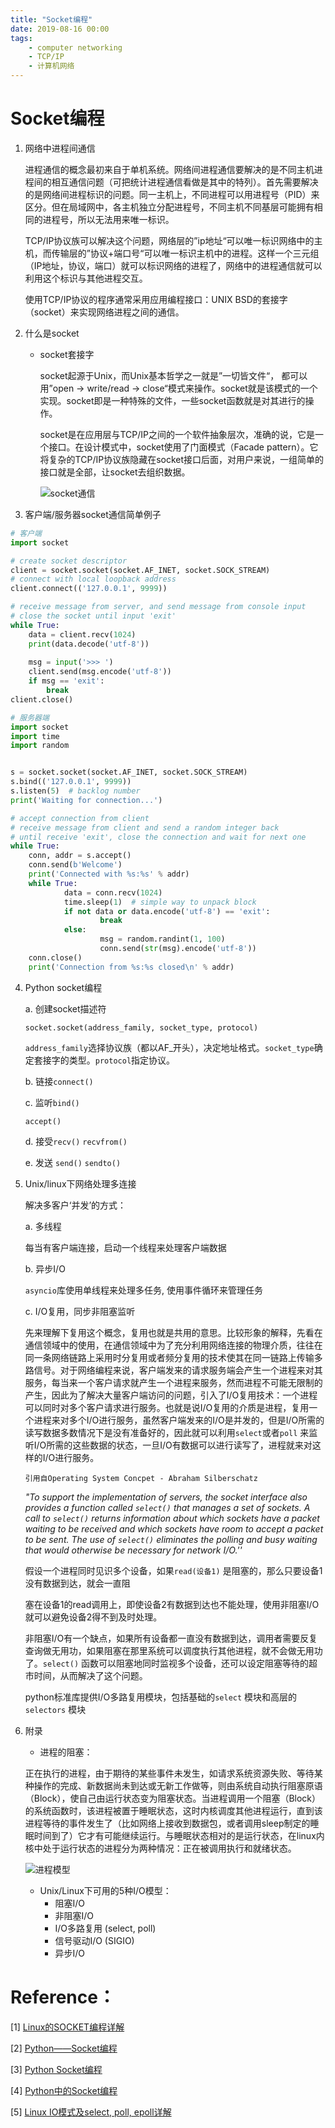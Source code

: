 ```yaml
---
title: "Socket编程"
date: 2019-08-16 00:00
tags:
	- computer networking
	- TCP/IP
	- 计算机网络
---
```




# Socket编程

1. 网络中进程间通信

   进程通信的概念最初来自于单机系统。网络间进程通信要解决的是不同主机进程间的相互通信问题（可把统计进程通信看做是其中的特列）。首先需要解决的是网络间进程标识的问题。同一主机上，不同进程可以用进程号（PID）来区分。但在局域网中，各主机独立分配进程号，不同主机不同基层可能拥有相同的进程号，所以无法用来唯一标识。

   TCP/IP协议族可以解决这个问题，网络层的”ip地址“可以唯一标识网络中的主机，而传输层的”协议+端口号“可以唯一标识主机中的进程。这样一个三元组（IP地址，协议，端口）就可以标识网络的进程了，网络中的进程通信就可以利用这个标识与其他进程交互。

   使用TCP/IP协议的程序通常采用应用编程接口：UNIX BSD的套接字（socket）来实现网络进程之间的通信。

2. 什么是socket

   - socket套接字

     socket起源于Unix，而Unix基本哲学之一就是”一切皆文件“， 都可以用”open -> write/read -> close“模式来操作。socket就是该模式的一个实现。socket即是一种特殊的文件，一些socket函数就是对其进行的操作。

     socket是在应用层与TCP/IP之间的一个软件抽象层次，准确的说，它是一个接口。在设计模式中，socket使用了门面模式（Facade pattern）。它将复杂的TCP/IP协议族隐藏在socket接口后面，对用户来说，一组简单的接口就是全部，让socket去组织数据。
     
     
     
     ![socket通信](../images/socket通信过程.png)
     
     

3. 客户端/服务器socket通信简单例子

```python
# 客户端
import socket

# create socket descriptor
client = socket.socket(socket.AF_INET, socket.SOCK_STREAM)
# connect with local loopback address
client.connect(('127.0.0.1', 9999))

# receive message from server, and send message from console input
# close the socket until input 'exit'
while True:
    data = client.recv(1024)
    print(data.decode('utf-8'))
    
    msg = input('>>> ')
    client.send(msg.encode('utf-8'))
    if msg == 'exit':
        break
client.close()
```

```python
# 服务器端
import socket
import time
import random


s = socket.socket(socket.AF_INET, socket.SOCK_STREAM)
s.bind(('127.0.0.1', 9999))
s.listen(5)  # backlog number
print('Waiting for connection...')

# accept connection from client
# receive message from client and send a random integer back 
# until receive 'exit', close the connection and wait for next one
while True:
    conn, addr = s.accept()
    conn.send(b'Welcome')
    print('Connected with %s:%s' % addr)
    while True:
            data = conn.recv(1024)
            time.sleep(1)  # simple way to unpack block
            if not data or data.encode('utf-8') == 'exit':
                    break
            else:
                    msg = random.randint(1, 100)
                    conn.send(str(msg).encode('utf-8'))
    conn.close()
    print('Connection from %s:%s closed\n' % addr)
```

   

4. Python socket编程

   a. 创建socket描述符

   `socket.socket(address_family, socket_type, protocol)`

   `address_family`选择协议族（都以AF_开头），决定地址格式。`socket_type`确定套接字的类型。`protocol`指定协议。

   b. 链接`connect()`

   c. 监听`bind()`

   `accept()`

   d. 接受`recv()` `recvfrom()` 

   e. 发送 `send()`  `sendto()`

5. Unix/linux下网络处理多连接

   解决多客户‘并发’的方式：

   a. 多线程

   每当有客户端连接，启动一个线程来处理客户端数据

   b. 异步I/O

   ```asyncio```库使用单线程来处理多任务, 使用事件循环来管理任务

   c. I/O复用，同步非阻塞监听

   先来理解下复用这个概念，复用也就是共用的意思。比较形象的解释，先看在通信领域中的使用，在通信领域中为了充分利用网络连接的物理介质，往往在同一条网络链路上采用时分复用或者频分复用的技术使其在同一链路上传输多路信号。对于网络编程来说，客户端发来的请求服务端会产生一个进程来对其服务，每当来一个客户请求就产生一个进程来服务，然而进程不可能无限制的产生，因此为了解决大量客户端访问的问题，引入了I/O复用技术：一个进程可以同时对多个客户请求进行服务。也就是说I/O复用的介质是进程，复用一个进程来对多个I/O进行服务，虽然客户端发来的I/O是并发的，但是I/O所需的读写数据多数情况下是没有准备好的，因此就可以利用`select`或者`poll` 来监听I/O所需的这些数据的状态，一旦I/O有数据可以进行读写了，进程就来对这样的I/O进行服务。

   

   `引用自Operating System Concpet - Abraham Silberschatz`

   *"To support the implementation of servers, the socket interface also provides a function called `select()` that manages a set of sockets. A call to `select()` returns information about which sockets have a packet waiting to be received and which sockets have room to accept a packet to be sent. The use of `select()` eliminates the polling and busy waiting that would otherwise be necessary for network I/O.''*

   假设一个进程同时见识多个设备，如果`read(设备1)` 是阻塞的，那么只要设备1没有数据到达，就会一直阻

   塞在设备1的read调用上，即使设备2有数据到达也不能处理，使用非阻塞I/O就可以避免设备2得不到及时处理。

   非阻塞I/O有一个缺点，如果所有设备都一直没有数据到达，调用者需要反复查询做无用功，如果阻塞在那里系统可以调度执行其他进程，就不会做无用功了。`select()` 函数可以阻塞地同时监视多个设备，还可以设定阻塞等待的超市时间，从而解决了这个问题。

   python标准库提供I/O多路复用模块，包括基础的`select` 模块和高层的`selectors` 模块

6. 附录

   - 进程的阻塞：

   正在执行的进程，由于期待的某些事件未发生，如请求系统资源失败、等待某种操作的完成、新数据尚未到达或无新工作做等，则由系统自动执行阻塞原语（Block），使自己由运行状态变为阻塞状态。当进程调用一个阻塞（Block）的系统函数时，该进程被置于睡眠状态，这时内核调度其他进程运行，直到该进程等待的事件发生了（比如网络上接收到数据包，或者调用sleep制定的睡眠时间到了）它才有可能继续运行。与睡眠状态相对的是运行状态，在linux内核中处于运行状态的进程分为两种情况：正在被调用执行和就绪状态。
   
   ![进程模型](../images/%E8%BF%9B%E7%A8%8B%E6%A8%A1%E5%9E%8B.jpeg)
   
   - Unix/Linux下可用的5种I/O模型：
     - 阻塞I/O
     - 非阻塞I/O
     - I/O多路复用 (select, poll)
     - 信号驱动I/O (SIGIO)
     - 异步I/O

    

   

# Reference：

[1] [Linux的SOCKET编程详解](<https://www.cnblogs.com/jiangzhaowei/p/8261174.html>)

[2] [Python——Socket编程](<https://www.jianshu.com/p/4d0fab3fed16?utm_campaign=maleskine&utm_content=note&utm_medium=seo_notes&utm_source=recommendation>)

[3] [Python Socket编程](<https://www.jianshu.com/p/9207700ec26d>)

[4] [Python中的Socket编程](<https://keelii.gitbooks.io/socket-programming-in-python-cn/content/>)

[5] [Linux IO模式及select, poll, epoll详解](https://segmentfault.com/a/1190000003063859#articleHeader6)

